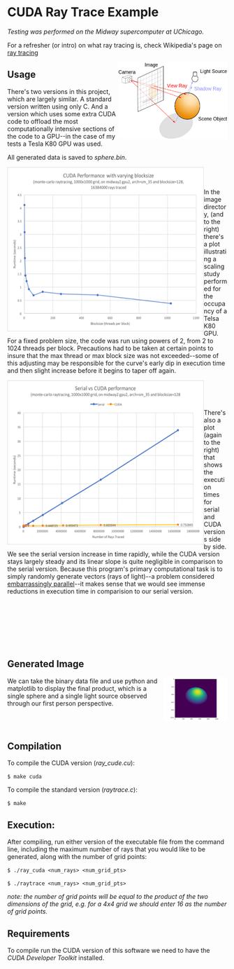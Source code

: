 # CUDA Ray Trace Example

_Testing was performed on the Midway supercomputer at UChicago._

For a refresher (or intro) on what ray tracing is, check Wikipedia's
page on [ray tracing](https://en.wikipedia.org/wiki/Ray_tracing_(graphics))

<img align="right" width="250" height="175"
     title="cup" src="./images/ray_trace_example.png">

## Usage


There's two versions in this project, which are largely similar. A
standard version written using only C. And a version which uses some extra
CUDA code to offload the most computationally intensive sections of the
code to a GPU--in the case of my tests a Tesla K80 GPU was used.

All generated data is saved to _sphere.bin_.



<img align="left" width="450" height="375"
     title="cup" src="./images/plot_2.png">

<br><br>

In the image directory, (and to the right) there's a plot illustrating a scaling
study performed for the occupancy of a Telsa K80 GPU. For a fixed problem size,
the code was
run using powers of 2, from 2 to 1024 threads per block. Precautions had to be
taken at certain points to insure that the max thread or max block size was
not exceeded--some of this adjusting may be responsible for the curve's early
dip in execution time and then slight increase before it begins to taper off
again.


<img align="left" width="450" height="375"
     title="cup" src="./images/plot_1.png">

<br><br><br>

There's also a plot (again to the right)
that shows the execution times for serial and CUDA versions side
by side. We see the serial version increase in time rapidly, while the CUDA version
stays largely steady and its linear slope is quite negligible in comparison to the
serial version. Because this program's primary computational task is to simply randomly
generate vectors (rays of light)--a problem considered
[embarrassingly parallel](https://en.wikipedia.org/wiki/Embarrassingly_parallel)--it
makes sense that we would see immense reductions in execution time in comparision
to our serial version.


<br><br><br><br><br><br>

## Generated Image

<img align="right" width="145" height="100"
     title="cup" src="./images/sphere1000_color.png">

We can take the binary data file and use python and matplotlib to display the final product, which is a single sphere and a single light source observed
through our first person perspective.

<br><br>

## Compilation

To compile the CUDA version (_ray\_cude.cu_):
```
$ make cuda
```
To compile the standard version (_raytrace.c_):
```
$ make
```


## Execution:

After compiling, run either version of the executable file from the
command line, including the maximum number of rays that you would like
to be generated, along with the number of grid points:
```
$ ./ray_cuda <num_rays> <num_grid_pts>
```

```
$ ./raytrace <num_rays> <num_grid_pts>
```

_note: the number of grid points will be equal to the product of the
two dimensions of the grid, e.g. for a 4x4 grid we should enter 16 as the
number of grid points._

## Requirements

To compile run the CUDA version of this software we need to have the _CUDA
Developer Toolkit_ installed.



